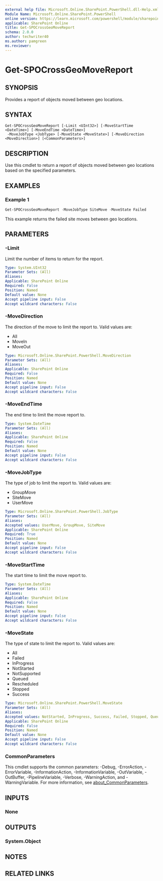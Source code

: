 ```yaml
---
external help file: Microsoft.Online.SharePoint.PowerShell.dll-Help.xml
Module Name: Microsoft.Online.SharePoint.PowerShell
online version: https://learn.microsoft.com/powershell/module/sharepoint-online/get-spocrossgeomovereport
applicable: SharePoint Online
title: Get-SPOCrossGeoMoveReport
schema: 2.0.0
author: techwriter40
ms.author: pamgreen
ms.reviewer:
---
```


# Get-SPOCrossGeoMoveReport

## SYNOPSIS

Provides a report of objects moved between geo locations.

## SYNTAX

```
Get-SPOCrossGeoMoveReport [-Limit <UInt32>] [-MoveStartTime <DateTime>] [-MoveEndTime <DateTime>]
 -MoveJobType <JobType> [-MoveState <MoveState>] [-MoveDirection <MoveDirection>] [<CommonParameters>]
```

## DESCRIPTION

Use this cmdlet to return a report of objects moved between geo locations based on the specified parameters.

## EXAMPLES

### Example 1

```powershell
Get-SPOCrossGeoMoveReport -MoveJobType SiteMove -MoveState Failed
```

This example returns the failed site moves between geo locations.

## PARAMETERS

### -Limit

Limit the number of items to return for the report.

```yaml
Type: System.UInt32
Parameter Sets: (All)
Aliases:
Applicable: SharePoint Online
Required: False
Position: Named
Default value: None
Accept pipeline input: False
Accept wildcard characters: False
```

### -MoveDirection

The direction of the move to limit the report to. Valid values are:

* All
* MoveIn
* MoveOut

```yaml
Type: Microsoft.Online.SharePoint.PowerShell.MoveDirection
Parameter Sets: (All)
Aliases:
Applicable: SharePoint Online
Required: False
Position: Named
Default value: None
Accept pipeline input: False
Accept wildcard characters: False
```

### -MoveEndTime

The end time to limit the move report to.

```yaml
Type: System.DateTime
Parameter Sets: (All)
Aliases:
Applicable: SharePoint Online
Required: False
Position: Named
Default value: None
Accept pipeline input: False
Accept wildcard characters: False
```

### -MoveJobType

The type of job to limit the report to. Valid values are:

* GroupMove
* SiteMove
* UserMove

```yaml
Type: Microsoft.Online.SharePoint.PowerShell.JobType
Parameter Sets: (All)
Aliases:
Accepted values: UserMove, GroupMove, SiteMove
Applicable: SharePoint Online
Required: True
Position: Named
Default value: None
Accept pipeline input: False
Accept wildcard characters: False
```

### -MoveStartTime

The start time to limit the move report to.

```yaml
Type: System.DateTime
Parameter Sets: (All)
Aliases:
Applicable: SharePoint Online
Required: False
Position: Named
Default value: None
Accept pipeline input: False
Accept wildcard characters: False
```

### -MoveState

The type of state to limit the report to. Valid values are:

* All
* Failed
* InProgress
* NotStarted
* NotSupported
* Queued
* Rescheduled
* Stopped
* Success

```yaml
Type: Microsoft.Online.SharePoint.PowerShell.MoveState
Parameter Sets: (All)
Aliases:
Accepted values: NotStarted, InProgress, Success, Failed, Stopped, Queued, NotSupported, Rescheduled, All
Applicable: SharePoint Online
Required: False
Position: Named
Default value: None
Accept pipeline input: False
Accept wildcard characters: False
```

### CommonParameters

This cmdlet supports the common parameters: -Debug, -ErrorAction, -ErrorVariable, -InformationAction, -InformationVariable, -OutVariable, -OutBuffer, -PipelineVariable, -Verbose, -WarningAction, and -WarningVariable. For more information, see [about_CommonParameters](https://go.microsoft.com/fwlink/p/?LinkID=113216).

## INPUTS

### None

## OUTPUTS

### System.Object

## NOTES

## RELATED LINKS
